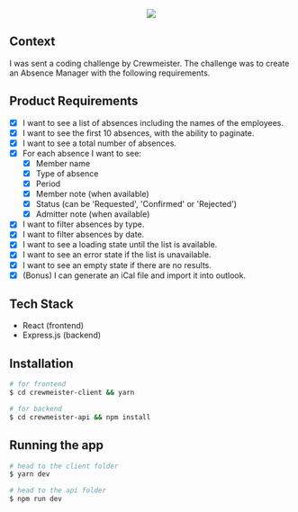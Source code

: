 <p align="center">
  <img src="https://crewmeister.com/images/logo_crewmeister_without_text.svg" />
</p>

## Context

I was sent a coding challenge by Crewmeister. The challenge was to create an Absence Manager with the following requirements.

## Product Requirements

- [x] I want to see a list of absences including the names of the employees.
- [x] I want to see the first 10 absences, with the ability to paginate.
- [x] I want to see a total number of absences.
- [x] For each absence I want to see:
  - [x] Member name
  - [x] Type of absence
  - [x] Period
  - [x] Member note (when available)
  - [x] Status (can be 'Requested', 'Confirmed' or 'Rejected')
  - [x] Admitter note (when available)
- [x] I want to filter absences by type.
- [x] I want to filter absences by date.
- [x] I want to see a loading state until the list is available.
- [x] I want to see an error state if the list is unavailable.
- [x] I want to see an empty state if there are no results.
- [x] (Bonus) I can generate an iCal file and import it into outlook.

## Tech Stack

- React (frontend)
- Express.js (backend)
  
## Installation

```bash
# for frontend
$ cd crewmeister-client && yarn 

# for backend
$ cd crewmeister-api && npm install
```

## Running the app

```bash
# head to the client folder 
$ yarn dev

# head to the api folder
$ npm run dev
